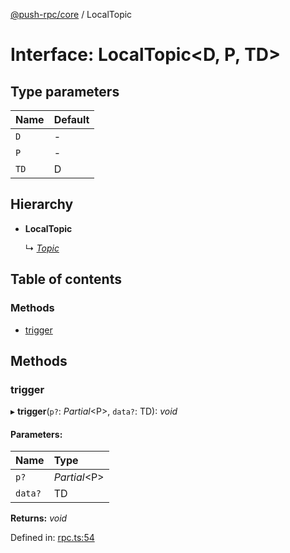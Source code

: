 [@push-rpc/core](../README.md) / LocalTopic

# Interface: LocalTopic<D, P, TD\>

## Type parameters

| Name | Default |
| :------ | :------ |
| `D` | - |
| `P` | - |
| `TD` | D |

## Hierarchy

* **LocalTopic**

  ↳ [*Topic*](topic.md)

## Table of contents

### Methods

- [trigger](localtopic.md#trigger)

## Methods

### trigger

▸ **trigger**(`p?`: *Partial*<P\>, `data?`: TD): *void*

#### Parameters:

| Name | Type |
| :------ | :------ |
| `p?` | *Partial*<P\> |
| `data?` | TD |

**Returns:** *void*

Defined in: [rpc.ts:54](https://github.com/vasyas/typescript-rpc/blob/4afbec1/packages/core/src/rpc.ts#L54)
